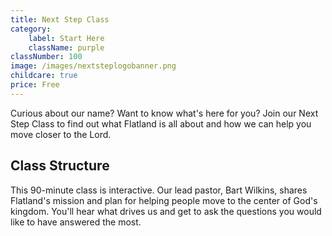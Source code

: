 ```yaml
---
title: Next Step Class
category:
    label: Start Here
    className: purple
classNumber: 100
image: /images/nextsteplogobanner.png
childcare: true
price: Free
---
```


Curious about our name? Want to know what's here for you? Join our Next Step Class to find out what Flatland is all about and how we can help you move closer to the Lord.

## Class Structure

This 90-minute class is interactive. Our lead pastor, Bart Wilkins, shares Flatland's mission and plan for helping people move to the center of God's kingdom. You'll hear what drives us and get to ask the questions you would like to have answered the most.